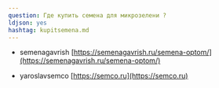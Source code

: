 ```yaml
---
question: Где купить семена для микрозелени ?
ldjson: yes 
hashtag: kupitsemena.md
---
```


* semenagavrish  [https://semenagavrish.ru/semena-optom/](https://semenagavrish.ru/semena-optom/)

* yaroslavsemco  [https://semco.ru](https://semco.ru) 